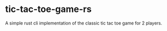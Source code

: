 # tic-tac-toe-game-rs
A simple rust cli implementation of the classic tic tac toe game for 2 players.
